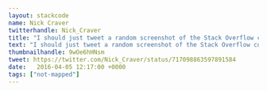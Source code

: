```yaml
---
layout: stackcode
name: Nick Craver
twitterhandle: Nick_Craver
title: "I should just tweet a random screenshot of the Stack Overflow codebase every day."
text: "I should just tweet a random screenshot of the Stack Overflow codebase every day.."
thumbnailhandle: 9wOe6hHNsm
tweet: https://twitter.com/Nick_Craver/status/717098863597891584
date:   2016-04-05 12:17:00 +0000
tags: ["not-mapped"]
---
```

